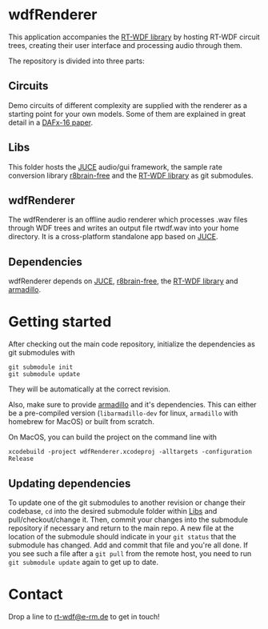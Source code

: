 # wdfRenderer
This application accompanies the [RT-WDF library](https://github.com/RT-WDF/rt-wdf_lib) by hosting RT-WDF circuit trees, creating their user interface and processing audio through them.

The repository is divided into three parts:

## Circuits
Demo circuits of different complexity are supplied with the renderer as a starting point for your own models. Some of them are explained in great detail in a [DAFx-16 paper](https://github.com/RT-WDF/rt-wdf_lib/tree/master/Documentation/40-DAFx-16_paper_35-PN.pdf). 

## Libs
This folder hosts the [JUCE](https://github.com/julianstorer/JUCE) audio/gui framework, the sample rate conversion library [r8brain-free](https://github.com/avaneev/r8brain-free-src) and the [RT-WDF library](https://github.com/RT-WDF/rt-wdf_lib) as git submodules.

## wdfRenderer
The wdfRenderer is an offline audio renderer which processes .wav files through WDF trees and writes an output file rtwdf.wav into your home directory. It is a cross-platform standalone app based on [JUCE](https://github.com/julianstorer/JUCE).
    
## Dependencies
wdfRenderer depends on [JUCE](https://github.com/julianstorer/JUCE), [r8brain-free](https://github.com/avaneev/r8brain-free-src), the [RT-WDF library](https://github.com/RT-WDF/rt-wdf_lib) and [armadillo](http://arma.sourceforge.net/).

# Getting started
After checking out the main code repository, initialize the dependencies as git submodules with 

```
git submodule init
git submodule update
```

They will be automatically at the correct revision.

Also, make sure to provide [armadillo](http://arma.sourceforge.net/) and it's dependencies. This can either be a pre-compiled version (`libarmadillo-dev` for linux, `armadillo` with homebrew for MacOS) or built from scratch.

On MacOS, you can build the project on the command line with 

```
xcodebuild -project wdfRenderer.xcodeproj -alltargets -configuration Release
```

## Updating dependencies
To update one of the git submodules to another revision or change their codebase, `cd` into the desired submodule folder within [Libs](/Libs) and pull/checkout/change it.
Then, commit your changes into the submodule repository if necessary and return to the main repo. A new file at the location of the submodule should indicate in your `git status` that the submodule has changed. Add and commit that file and you're all done.
If you see such a file after a `git pull` from the remote host, you need to run `git submodule update` again to get up to date.

# Contact
Drop a line to rt-wdf@e-rm.de to get in touch!
